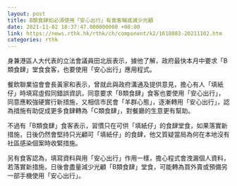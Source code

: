 ```yaml
---
layout: post
title: B類食肆如必須使用「安心出行」有食客稱或減少光顧
date: 2021-11-02 18:37:47.000000000 +08:00
link: https://news.rthk.hk/rthk/ch/component/k2/1618083-20211102.htm
categories: rthk
---
```


身兼港區人大代表的立法會議員田北辰表示，據他了解，政府最快本月中要求「B類食肆」堂食食客，也要使用「安心出行」應用程式。

餐飲聯業協會會長黃家和表示，曾就此與政府溝通及提供意見，擔心有人「填紙仔」時填寫虛假同錯誤資訊，同意要求「B類食肆」食客也要使用「安心出行」，同意應較強硬實行新措施，又相信市民會「羊群心態」，逐漸轉用「安心出行」，認為措施有助促成更多食肆轉為「C類食肆」，對餐廳的生意更有幫助。

不過有「B類食肆」食客表示，習慣只在可供「填紙仔」的食肆堂食，如果落實新措施，日後仍然會堅持只光顧可「填紙仔」的食肆，他又質疑當局為何在本地沒有社區感染個案時收緊措施。

另有食客認為，填寫資料與用「安心出行」作用一樣，擔心程式會洩漏個人資料，若落實新措施，日後會盡量減少光顧「B類食肆」堂食，可能轉為買外賣或預備另一部手機使用「安心出行」。
